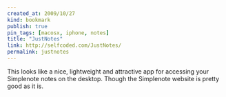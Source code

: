```yaml
---
created_at: 2009/10/27
kind: bookmark
publish: true
pin_tags: [macosx, iphone, notes]
title: "JustNotes"
link: http://selfcoded.com/JustNotes/
permalink: justnotes
---
```


This looks like a nice, lightweight and attractive app for accessing your Simplenote notes on the desktop. Though the Simplenote website is pretty good as it is.
